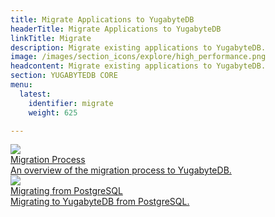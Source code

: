 ```yaml
---
title: Migrate Applications to YugabyteDB 
headerTitle: Migrate Applications to YugabyteDB
linkTitle: Migrate
description: Migrate existing applications to YugabyteDB.
image: /images/section_icons/explore/high_performance.png
headcontent: Migrate existing applications to YugabyteDB.
section: YUGABYTEDB CORE
menu:
  latest:
    identifier: migrate
    weight: 625

---
```


<div class="row">

  <div class="col-12 col-md-6 col-lg-12 col-xl-6">
    <a class="section-link icon-offset" href="migration-process-overview/">
      <div class="head">
        <img class="icon" src="/images/section_icons/explore/high_performance.png" aria-hidden="true" />
        <div class="title">Migration Process</div>
      </div>
      <div class="body">
        An overview of the migration process to YugabyteDB.
      </div>
    </a>
  </div>

  <div class="col-12 col-md-6 col-lg-12 col-xl-6">
    <a class="section-link icon-offset" href="migrate-from-postgresql/">
      <div class="head">
        <img class="icon" src="/images/section_icons/explore/high_performance.png" aria-hidden="true" />
        <div class="title">Migrating from PostgreSQL</div>
      </div>
      <div class="body">
        Migrating to YugabyteDB from PostgreSQL.
      </div>
    </a>
  </div>


</div>
